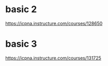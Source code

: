 # basic 2
https://icpna.instructure.com/courses/128650

# basic 3
https://icpna.instructure.com/courses/131725